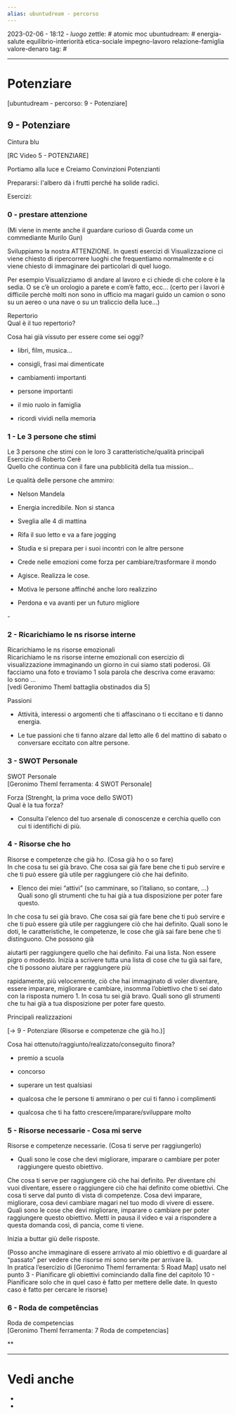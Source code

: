 ```yaml
---
alias: ubuntudream - percorso
---
```

2023-02-06 - 18:12 - *luogo*
zettle: # atomic moc
ubuntudream: # energia-salute equilibrio-interiorità etica-sociale impegno-lavoro relazione-famiglia valore-denaro 
tag: #

---
# Potenziare
[ubuntudream - percorso: 9 - Potenziare]

## 9 - Potenziare
Cintura blu

[RC Video 5 - POTENZIARE]

Portiamo alla luce e Creiamo Convinzioni Potenzianti

Prepararsi: l'albero dà i frutti perché ha solide radici. 

  

Esercizi:

### 0 - prestare attenzione

(Mi viene in mente anche il guardare curioso di Guarda come un commediante Murilo Gun)

Sviluppiamo la nostra ATTENZIONE. In questi esercizi di Visualizzazione ci viene chiesto di ripercorrere luoghi che frequentiamo normalmente e ci viene chiesto di immaginare dei particolari di quel luogo.

Per esempio Visualizziamo di andare al lavoro e ci chiede di che colore è la sedia. O se c’è un orologio a parete e com’è fatto, ecc… (certo per i lavori è difficile perchè molti non sono in ufficio ma magari guido un camion o sono su un aereo o una nave o su un traliccio della luce…)

  

Repertorio  
Qual è il tuo repertorio?

Cosa hai già vissuto per essere come sei oggi?

- libri, film, musica...

- consigli, frasi mai dimenticate

- cambiamenti importanti

- persone importanti

- il mio ruolo in famiglia

- ricordi vividi nella memoria

  

### 1 - Le 3 persone che stimi

Le 3 persone che stimi con le loro 3 caratteristiche/qualità principali  
Esercizio di Roberto Cerè  
Quello che continua con il fare una pubblicità della tua mission…

  

Le qualità delle persone che ammiro:

- Nelson Mandela

- Energia incredibile. Non si stanca

- Sveglia alle 4 di mattina

- Rifa il suo letto e va a fare jogging

- Studia e si prepara per i suoi incontri con le altre persone

- Crede nelle emozioni come forza per cambiare/trasformare il mondo

- Agisce. Realizza le cose.

- Motiva le persone affinché anche loro realizzino

- Perdona e va avanti per un futuro migliore

- 

### 2 - Ricarichiamo le ns risorse interne

Ricarichiamo le ns risorse emozionali  
Ricarichiamo le ns risorse interne emozionali con esercizio di visualizzazione immaginando un giorno in cui siamo stati poderosi. Gli facciamo una foto e troviamo 1 sola parola che descriva come eravamo:  
Io sono …  
[vedi Geronimo Theml battaglia obstinados dia 5]

  

Passioni

- Attività, interessi o argomenti che ti affascinano o ti eccitano e ti danno energia.

- Le tue passioni che ti fanno alzare dal letto alle 6 del mattino di sabato o conversare eccitato con altre persone.

  

### 3 - SWOT Personale

SWOT Personale  
[Geronimo Theml ferramenta: 4 SWOT Personale]

  

Forza (Strenght, la prima voce dello SWOT)  
Qual è la tua forza?  
- Consulta l'elenco del tuo arsenale di conoscenze e cerchia quello con cui ti identifichi di più.

  

### 4 - Risorse che ho

Risorse e competenze che già ho. (Cosa già ho o so fare)  
In che cosa tu sei già bravo. Che cosa sai già fare bene che ti può servire e che ti può essere già utile per raggiungere ciò che hai definito.

-   Elenco dei miei “attivi” (so camminare, so l’italiano, so contare, …)  
    Quali sono gli strumenti che tu hai già a tua disposizione per poter fare questo.
    

  

In che cosa tu sei già bravo. Che cosa sai già fare bene che ti può servire e che ti può essere già utile per raggiungere ciò che hai definito. Quali sono le doti, le caratteristiche, le competenze, le cose che già sai fare bene che ti distinguono. Che possono già

aiutarti per raggiungere quello che hai definito. Fai una lista. Non essere pigro o modesto. Inizia a scrivere tutta una lista di cose che tu già sai fare, che ti possono aiutare per raggiungere più

rapidamente, più velocemente, ciò che hai immaginato di voler diventare, essere imparare, migliorare e cambiare, insomma l’obiettivo che ti sei dato con la risposta numero 1. In cosa tu sei già bravo. Quali sono gli strumenti che tu hai già a tua disposizione per poter fare questo.

  

Principali realizzazioni 

[→ 9 - Potenziare (Risorse e competenze che già ho.)]

Cosa hai ottenuto/raggiunto/realizzato/conseguito finora?

- premio a scuola

- concorso

- superare un test qualsiasi

- qualcosa che le persone ti ammirano o per cui ti fanno i complimenti

- qualcosa che ti ha fatto crescere/imparare/sviluppare molto

  

### 5 - Risorse necessarie - Cosa mi serve

Risorse e competenze necessarie. (Cosa ti serve per raggiungerlo)

-   Quali sono le cose che devi migliorare, imparare o cambiare per poter raggiungere questo obiettivo. 
    

  

Che cosa ti serve per raggiungere ciò che hai definito. Per diventare chi vuoi diventare, essere o raggiungere ciò che hai definito come obiettivi. Che cosa ti serve dal punto di vista di competenze. Cosa devi imparare, migliorare, cosa devi cambiare magari nel tuo modo di vivere di essere. Quali sono le cose che devi migliorare, imparare o cambiare per poter raggiungere questo obiettivo. Metti in pausa il video e vai a rispondere a questa domanda così, di pancia, come ti viene.

Inizia a buttar giù delle risposte.

  

(Posso anche immaginare di essere arrivato al mio obiettivo e di guardare al “passato” per vedere che risorse mi sono servite per arrivare là.  
In pratica l’esercizio di [Geronimo Theml ferramenta: 5 Road Map] usato nel punto 3 - Pianificare gli obiettivi cominciando dalla fine del capitolo 10 - Pianificare solo che in quel caso è fatto per mettere delle date. In questo caso è fatto per cercare le risorse)

  

### 6 - Roda de competências

Roda de competencias  
[Geronimo Theml ferramenta: 7 Roda de competencias]

  
**


---
# Vedi anche
- 
- 